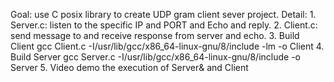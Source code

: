 Goal: use C posix library to create UDP gram client sever project.
Detail:
    1. Server.c: listen to the specific IP and PORT and Echo and reply.
    2. Client.c: send message to and receive response from server and echo.
    3. Build Client
        gcc Client.c -I/usr/lib/gcc/x86_64-linux-gnu/8/include -lm -o Client
    4. Build Server
        gcc Server.c -I/usr/lib/gcc/x86_64-linux-gnu/8/include -o Server
    5. Video demo the execution of Server& and Client
